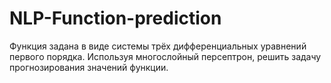 # NLP-Function-prediction
Функция задана в виде системы трёх дифференциальных уравнений первого порядка. Используя многослойный персептрон, решить задачу прогнозирования значений функции.
